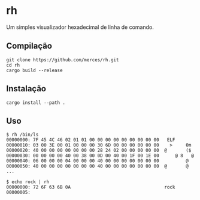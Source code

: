 # rh

Um simples visualizador hexadecimal de linha de comando.

## Compilação

    git clone https://github.com/merces/rh.git
    cd rh
    cargo build --release

## Instalação

    cargo install --path .

## Uso

    $ rh /bin/ls
    00000000: 7F 45 4C 46 02 01 01 00 00 00 00 00 00 00 00 00   ELF            
    00000010: 03 00 3E 00 01 00 00 00 30 6D 00 00 00 00 00 00    >     0m      
    00000020: 40 00 00 00 00 00 00 00 28 24 02 00 00 00 00 00  @       ($      
    00000030: 00 00 00 00 40 00 38 00 0D 00 40 00 1F 00 1E 00      @ 8   @     
    00000040: 06 00 00 00 04 00 00 00 40 00 00 00 00 00 00 00          @       
    00000050: 40 00 00 00 00 00 00 00 40 00 00 00 00 00 00 00  @       @  
    ...

    $ echo rock | rh
    00000000: 72 6F 63 6B 0A                                   rock 
    00000005:
